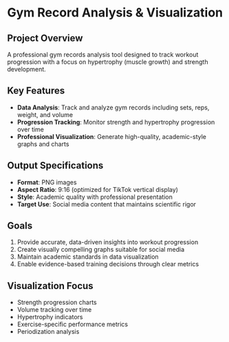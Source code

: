 # Gym Record Analysis & Visualization

## Project Overview
A professional gym records analysis tool designed to track workout progression with a focus on hypertrophy (muscle growth) and strength development.

## Key Features
- **Data Analysis**: Track and analyze gym records including sets, reps, weight, and volume
- **Progression Tracking**: Monitor strength and hypertrophy progression over time
- **Professional Visualization**: Generate high-quality, academic-style graphs and charts

## Output Specifications
- **Format**: PNG images
- **Aspect Ratio**: 9:16 (optimized for TikTok vertical display)
- **Style**: Academic quality with professional presentation
- **Target Use**: Social media content that maintains scientific rigor

## Goals
1. Provide accurate, data-driven insights into workout progression
2. Create visually compelling graphs suitable for social media
3. Maintain academic standards in data visualization
4. Enable evidence-based training decisions through clear metrics

## Visualization Focus
- Strength progression charts
- Volume tracking over time
- Hypertrophy indicators
- Exercise-specific performance metrics
- Periodization analysis
